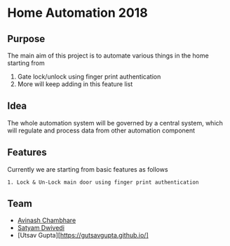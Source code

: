 # Home Automation 2018
## Purpose

The main aim of this project is to automate various things in the home starting from
1. Gate lock/unlock using finger print authentication
2. More will keep adding in this feature list

## Idea

The whole automation system will be governed by a central system, which will regulate and process data from other automation component

## Features

Currently we are starting from basic features as follows

```
1. Lock & Un-Lock main door using finger print authentication
```

## Team

* [Avinash Chambhare]()
* [Satyam Dwivedi]()
* [Utsav Gupta][https://gutsavgupta.github.io/]